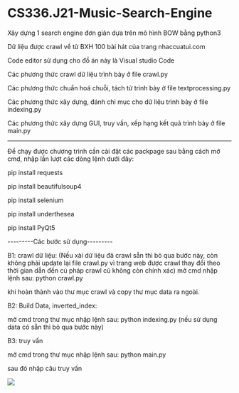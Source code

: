 ﻿# CS336.J21-Music-Search-Engine
Xây dựng 1 search engine đơn giản dựa trên mô hình BOW bằng python3

Dữ liệu được crawl về từ BXH 100 bài hát của trang nhaccuatui.com

Code editor sử dụng cho đồ án này là Visual studio Code

Các phương thức crawl dữ liệu trình bày ở file crawl.py

Các phương thức chuẩn hoá chuỗi, tách từ trình bày ở file textprocessing.py

Các phương thức xây dựng, đánh chỉ mục cho dữ liệu trình bày ở file indexing.py

Các phương thức xây dựng GUI, truy vấn, xếp hạng kết quả trình bày ở file main.py

---------------------------------------------------------------------------------------------------------

Để chạy được chương trình cần cài đặt các packpage sau bằng cách mở cmd, nhập lần lượt các dòng lệnh dưới đây:

pip install requests

pip install beautifulsoup4

pip install selenium

pip install underthesea

pip install PyQt5


---------Các bước sử dụng---------

B1: crawl dữ liệu: (Nếu xài dữ liệu đã crawl sẵn thì bỏ qua bước này, còn không phải update lại file crawl.py vì trang web được crawl thay đổi theo thời gian dẫn đến cú pháp crawl cũ không còn chính xác)
mở cmd nhập lệnh sau: python crawl.py 

khi hoàn thành vào thư mục crawl và copy thư mục data ra ngoài.


B2: Build Data, inverted_index:

mở cmd trong thư mục nhập lệnh sau: python indexing.py
(nếu sử dụng data có sẵn thì bỏ qua bước này)

B3: truy vấn

mở cmd trong thư mục nhập lệnh sau: python main.py

sau đó nhập câu truy vấn

<img src="https://i.imgur.com/xSvD9fD.png">

